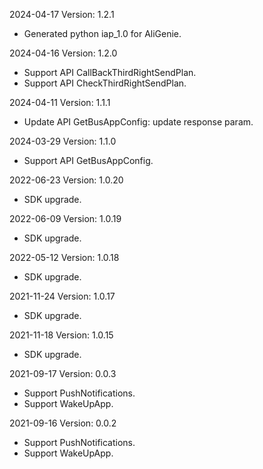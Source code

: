2024-04-17 Version: 1.2.1
- Generated python iap_1.0 for AliGenie.

2024-04-16 Version: 1.2.0
- Support API CallBackThirdRightSendPlan.
- Support API CheckThirdRightSendPlan.


2024-04-11 Version: 1.1.1
- Update API GetBusAppConfig: update response param.


2024-03-29 Version: 1.1.0
- Support API GetBusAppConfig.


2022-06-23 Version: 1.0.20
- SDK upgrade.

2022-06-09 Version: 1.0.19
- SDK upgrade.

2022-05-12 Version: 1.0.18
- SDK upgrade.

2021-11-24 Version: 1.0.17
- SDK upgrade.

2021-11-18 Version: 1.0.15
- SDK upgrade.

2021-09-17 Version: 0.0.3
- Support PushNotifications.
- Support WakeUpApp.

2021-09-16 Version: 0.0.2
- Support PushNotifications.
- Support WakeUpApp.

